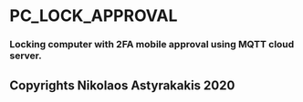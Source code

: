 # PC_LOCK_APPROVAL
### Locking computer with 2FA mobile approval using MQTT cloud server.



## Copyrights Nikolaos Astyrakakis 2020
